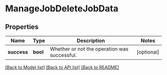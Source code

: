 # ManageJobDeleteJobData

## Properties
Name | Type | Description | Notes
------------ | ------------- | ------------- | -------------
**success** | **bool** | Whether or not the operation was successful. | [optional] 

[[Back to Model list]](../README.md#documentation-for-models) [[Back to API list]](../README.md#documentation-for-api-endpoints) [[Back to README]](../README.md)


